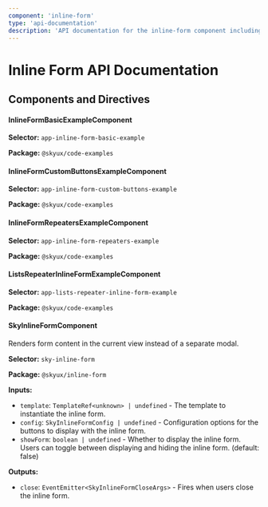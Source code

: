 ```yaml
---
component: 'inline-form'
type: 'api-documentation'
description: 'API documentation for the inline-form component including components, interfaces, and types.'
---
```


# Inline Form API Documentation

## Components and Directives

#### InlineFormBasicExampleComponent

**Selector:** `app-inline-form-basic-example`

**Package:** `@skyux/code-examples`

#### InlineFormCustomButtonsExampleComponent

**Selector:** `app-inline-form-custom-buttons-example`

**Package:** `@skyux/code-examples`

#### InlineFormRepeatersExampleComponent

**Selector:** `app-inline-form-repeaters-example`

**Package:** `@skyux/code-examples`

#### ListsRepeaterInlineFormExampleComponent

**Selector:** `app-lists-repeater-inline-form-example`

**Package:** `@skyux/code-examples`

#### SkyInlineFormComponent

Renders form content in the current view instead of a separate modal.

**Selector:** `sky-inline-form`

**Package:** `@skyux/inline-form`

**Inputs:**

- `template`: `TemplateRef<unknown> | undefined` - The template to instantiate the inline form.
- `config`: `SkyInlineFormConfig | undefined` - Configuration options for the buttons to display with the inline form.
- `showForm`: `boolean | undefined` - Whether to display the inline form. Users can toggle between displaying
and hiding the inline form. (default: false)

**Outputs:**

- `close`: `EventEmitter<SkyInlineFormCloseArgs>` - Fires when users close the inline form.